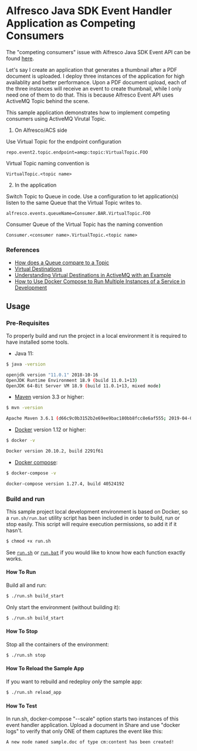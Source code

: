 # Alfresco Java SDK Event Handler Application as Competing Consumers

The "competing consumers" issue with Alfresco Java SDK Event API can be found [here](https://github.com/Alfresco/alfresco-java-sdk/issues/58).

Let's say I create an application that generates a thumbnail after a PDF document is uploaded. I deploy three instances of the application for high availablity and better performance. Upon a PDF document upload, each of the three instances will receive an event to create thumbnail, while I only need one of them to do that. This is because Alfresco Event API uses ActiveMQ Topic behind the scene.

This sample application demonstrates how to implement competing consumers using ActiveMQ Virutal Topic.
1. On Alfresco/ACS side

Use Virtual Topic for the endpoint configuration
```
repo.event2.topic.endpoint=amqp:topic:VirtualTopic.FOO
```
Virtual Topic naming convention is 
```
VirtualTopic.<topic name>
```

2. In the application

Switch Topic to Queue in code. Use a configuration to let application(s) listen to the same Queue that the Virtual Topic writes to.
```
alfresco.events.queueName=Consumer.BAR.VirtualTopic.FOO
```
Consumer Queue of the Virtual Topic has the naming convention 
```
Consumer.<consumer name>.VirtualTopic.<topic name>
```

### References
* [How does a Queue compare to a Topic](https://activemq.apache.org/how-does-a-queue-compare-to-a-topic)
* [Virtual Destinations](https://activemq.apache.org/virtual-destinations)
* [Understanding Virtual Destinations in ActiveMQ with an Example](https://itnext.io/understanding-virtual-destinations-in-activemq-with-an-example-cc814e8613d7)
* [How to Use Docker Compose to Run Multiple Instances of a Service in Development](https://pspdfkit.com/blog/2018/how-to-use-docker-compose-to-run-multiple-instances-of-a-service-in-development/)
  
## Usage

### Pre-Requisites

To properly build and run the project in a local environment it is required to have installed some tools.

* Java 11:
```bash
$ java -version

openjdk version "11.0.1" 2018-10-16
OpenJDK Runtime Environment 18.9 (build 11.0.1+13)
OpenJDK 64-Bit Server VM 18.9 (build 11.0.1+13, mixed mode)
```

* [Maven](https://maven.apache.org/install.html) version 3.3 or higher:
```bash
$ mvn -version

Apache Maven 3.6.1 (d66c9c0b3152b2e69ee9bac180bb8fcc8e6af555; 2019-04-04T21:00:29+02:00)
```

* [Docker](https://docs.docker.com/install/) version 1.12 or higher:
```bash
$ docker -v

Docker version 20.10.2, build 2291f61
```

* [Docker compose](https://docs.docker.com/compose/install/):
```bash
$ docker-compose -v

docker-compose version 1.27.4, build 40524192
```

### Build and run

This sample project local development environment is based on Docker, so a ```run.sh/run.bat``` utility script has been included in order to build, run or stop 
easily. This script will require execution permissions, so add it if it hasn't.

```bash
$ chmod +x run.sh
```
 
See [```run.sh```](run.sh) or [```run.bat```](run.bat) if you would like to know how each function exactly works.

#### How To Run

Build all and run:

```bash
$ ./run.sh build_start
```

Only start the environment (without building it):

```bash
$ ./run.sh build_start
```

#### How To Stop

Stop all the containers of the environment:

```bash
$ ./run.sh stop
```

#### How To Reload the Sample App

If you want to rebuild and redeploy *only* the sample app:

```bash
$ ./run.sh reload_app
```

#### How To Test

In run.sh, docker-compose "--scale" option starts two instances of this event handler application. Upload a document in Share and use "docker logs" to verify that only ONE of them captures the event like this:

```
A new node named sample.doc of type cm:content has been created!
```
